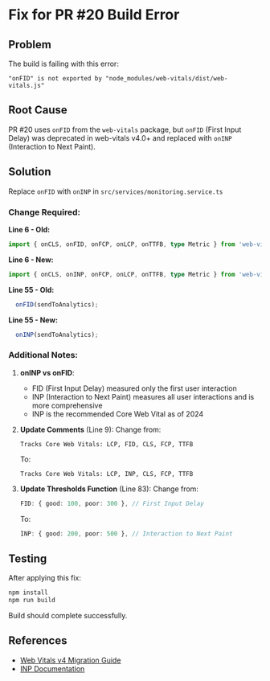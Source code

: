 # Fix for PR #20 Build Error

## Problem
The build is failing with this error:
```
"onFID" is not exported by "node_modules/web-vitals/dist/web-vitals.js"
```

## Root Cause
PR #20 uses `onFID` from the `web-vitals` package, but `onFID` (First Input Delay) was deprecated in web-vitals v4.0+ and replaced with `onINP` (Interaction to Next Paint).

## Solution
Replace `onFID` with `onINP` in `src/services/monitoring.service.ts`

### Change Required:

**Line 6 - Old:**
```typescript
import { onCLS, onFID, onFCP, onLCP, onTTFB, type Metric } from 'web-vitals';
```

**Line 6 - New:**
```typescript
import { onCLS, onINP, onFCP, onLCP, onTTFB, type Metric } from 'web-vitals';
```

**Line 55 - Old:**
```typescript
  onFID(sendToAnalytics);
```

**Line 55 - New:**
```typescript
  onINP(sendToAnalytics);
```

### Additional Notes:

1. **onINP vs onFID**: 
   - FID (First Input Delay) measured only the first user interaction
   - INP (Interaction to Next Paint) measures all user interactions and is more comprehensive
   - INP is the recommended Core Web Vital as of 2024

2. **Update Comments** (Line 9):
   Change from:
   ```
   Tracks Core Web Vitals: LCP, FID, CLS, FCP, TTFB
   ```
   To:
   ```
   Tracks Core Web Vitals: LCP, INP, CLS, FCP, TTFB
   ```

3. **Update Thresholds Function** (Line 83):
   Change from:
   ```typescript
   FID: { good: 100, poor: 300 }, // First Input Delay
   ```
   To:
   ```typescript
   INP: { good: 200, poor: 500 }, // Interaction to Next Paint
   ```

## Testing
After applying this fix:
```bash
npm install
npm run build
```

Build should complete successfully.

## References
- [Web Vitals v4 Migration Guide](https://github.com/GoogleChrome/web-vitals/releases/tag/v4.0.0)
- [INP Documentation](https://web.dev/inp/)
